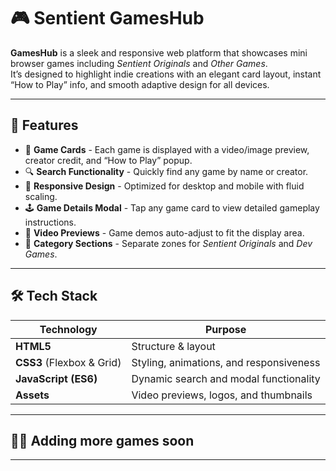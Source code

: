 # 🎮 Sentient GamesHub

**GamesHub** is a sleek and responsive web platform that showcases mini browser games including *Sentient Originals* and *Other Games*.  
It’s designed to highlight indie creations with an elegant card layout, instant “How to Play” info, and smooth adaptive design for all devices.

---

## 🚀 Features

- 🧩 **Game Cards** - Each game is displayed with a video/image preview, creator credit, and “How to Play” popup.  
- 🔍 **Search Functionality** - Quickly find any game by name or creator.  
- 📱 **Responsive Design** - Optimized for desktop and mobile with fluid scaling.  
- 🕹️ **Game Details Modal** - Tap any game card to view detailed gameplay instructions.  
- 🎥 **Video Previews** - Game demos auto-adjust to fit the display area.  
- 🧠 **Category Sections** - Separate zones for *Sentient Originals* and *Dev Games*.

---

## 🛠️ Tech Stack

| Technology | Purpose |
|-------------|----------|
| **HTML5** | Structure & layout |
| **CSS3** (Flexbox & Grid) | Styling, animations, and responsiveness |
| **JavaScript (ES6)** | Dynamic search and modal functionality |
| **Assets** | Video previews, logos, and thumbnails |

---

## 🧑‍💻 Adding more games soon

---
